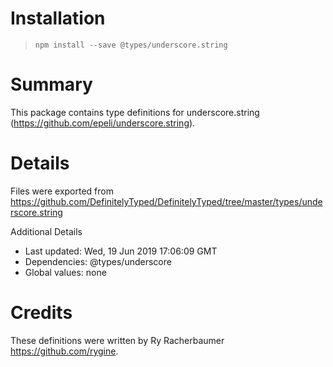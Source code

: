 # Installation
> `npm install --save @types/underscore.string`

# Summary
This package contains type definitions for underscore.string (https://github.com/epeli/underscore.string).

# Details
Files were exported from https://github.com/DefinitelyTyped/DefinitelyTyped/tree/master/types/underscore.string

Additional Details
 * Last updated: Wed, 19 Jun 2019 17:06:09 GMT
 * Dependencies: @types/underscore
 * Global values: none

# Credits
These definitions were written by Ry Racherbaumer <https://github.com/rygine>.
